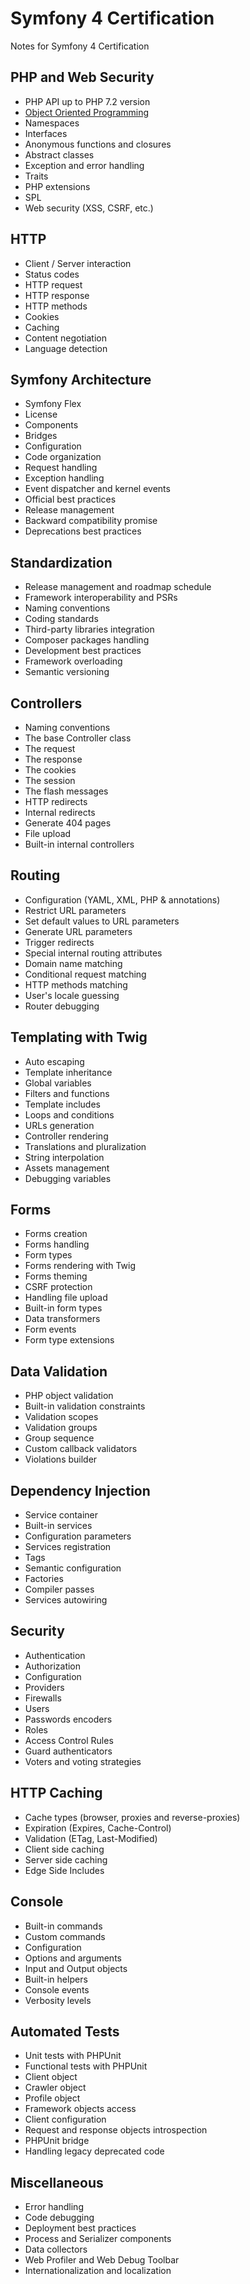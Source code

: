 # Symfony 4 Certification
Notes for Symfony 4 Certification

## PHP and Web Security
- PHP API up to PHP 7.2 version
- [Object Oriented Programming](php_and_web_security/object_oriented_programming/01_the_basics.md)
- Namespaces
- Interfaces
- Anonymous functions and closures
- Abstract classes
- Exception and error handling
- Traits
- PHP extensions
- SPL
- Web security (XSS, CSRF, etc.)

## HTTP
- Client / Server interaction
- Status codes
- HTTP request
- HTTP response
- HTTP methods
- Cookies
- Caching
- Content negotiation
- Language detection

## Symfony Architecture
- Symfony Flex
- License
- Components
- Bridges
- Configuration
- Code organization
- Request handling
- Exception handling
- Event dispatcher and kernel events
- Official best practices
- Release management
- Backward compatibility promise
- Deprecations best practices

## Standardization
- Release management and roadmap schedule
- Framework interoperability and PSRs
- Naming conventions
- Coding standards
- Third-party libraries integration
- Composer packages handling
- Development best practices
- Framework overloading
- Semantic versioning

## Controllers
- Naming conventions
- The base Controller class
- The request
- The response
- The cookies
- The session
- The flash messages
- HTTP redirects
- Internal redirects
- Generate 404 pages
- File upload
- Built-in internal controllers

## Routing
- Configuration (YAML, XML, PHP & annotations)
- Restrict URL parameters
- Set default values to URL parameters
- Generate URL parameters
- Trigger redirects
- Special internal routing attributes
- Domain name matching
- Conditional request matching
- HTTP methods matching
- User's locale guessing
- Router debugging

## Templating with Twig
- Auto escaping
- Template inheritance
- Global variables
- Filters and functions
- Template includes
- Loops and conditions
- URLs generation
- Controller rendering
- Translations and pluralization
- String interpolation
- Assets management
- Debugging variables

## Forms
- Forms creation
- Forms handling
- Form types
- Forms rendering with Twig
- Forms theming
- CSRF protection
- Handling file upload
- Built-in form types
- Data transformers
- Form events
- Form type extensions

## Data Validation
- PHP object validation
- Built-in validation constraints
- Validation scopes
- Validation groups
- Group sequence
- Custom callback validators
- Violations builder

## Dependency Injection
- Service container
- Built-in services
- Configuration parameters
- Services registration
- Tags
- Semantic configuration
- Factories
- Compiler passes
- Services autowiring

## Security
- Authentication
- Authorization
- Configuration
- Providers
- Firewalls
- Users
- Passwords encoders
- Roles
- Access Control Rules
- Guard authenticators
- Voters and voting strategies

## HTTP Caching
- Cache types (browser, proxies and reverse-proxies)
- Expiration (Expires, Cache-Control)
- Validation (ETag, Last-Modified)
- Client side caching
- Server side caching
- Edge Side Includes

## Console
- Built-in commands
- Custom commands
- Configuration
- Options and arguments
- Input and Output objects
- Built-in helpers
- Console events
- Verbosity levels

## Automated Tests
- Unit tests with PHPUnit
- Functional tests with PHPUnit
- Client object
- Crawler object
- Profile object
- Framework objects access
- Client configuration
- Request and response objects introspection
- PHPUnit bridge
- Handling legacy deprecated code

## Miscellaneous
- Error handling
- Code debugging
- Deployment best practices
- Process and Serializer components
- Data collectors
- Web Profiler and Web Debug Toolbar
- Internationalization and localization
